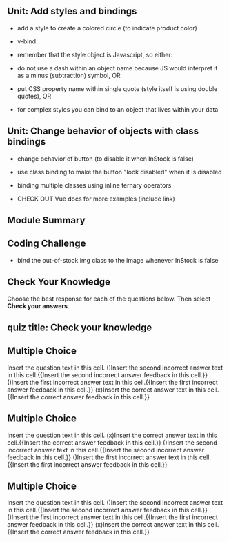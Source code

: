 ## Unit: Add styles and bindings

- add a style to create a colored circle (to indicate product color)

- v-bind

- remember that the style object is Javascript, so either:

- do not use a dash within an object name because JS would interpret it as a minus (subtraction) symbol, OR

- put CSS property name within single quote (style itself is using double quotes), OR

- for complex styles you can bind to an object that lives within your data

## Unit: Change behavior of objects with class bindings

- change behavior of button (to disable it when InStock is false)

- use class binding to make the button "look disabled" when it is disabled

- binding multiple classes using inline ternary operators

- CHECK OUT Vue docs for more examples (include link)

## Module Summary

## Coding Challenge

- bind the out-of-stock img class to the image whenever InStock is false

## Check Your Knowledge


Choose the best response for each of the questions below. Then select **Check your answers**.
## quiz title: Check your knowledge

## Multiple Choice
Insert the question text in this cell.
()Insert the second incorrect answer text in this cell.{{Insert the second incorrect answer feedback in this cell.}}
()Insert the first incorrect answer text in this cell.{{Insert the first incorrect answer feedback in this cell.}}
(x)Insert the correct answer text in this cell.{{Insert the correct answer feedback in this cell.}}

## Multiple Choice
Insert the question text in this cell.
(x)Insert the correct answer text in this cell.{{Insert the correct answer feedback in this cell.}}
()Insert the second incorrect answer text in this cell.{{Insert the second incorrect answer feedback in this cell.}}
()Insert the first incorrect answer text in this cell.{{Insert the first incorrect answer feedback in this cell.}}

## Multiple Choice
Insert the question text in this cell.
()Insert the second incorrect answer text in this cell.{{Insert the second incorrect answer feedback in this cell.}}
()Insert the first incorrect answer text in this cell.{{Insert the first incorrect answer feedback in this cell.}}
(x)Insert the correct answer text in this cell.{{Insert the correct answer feedback in this cell.}}
